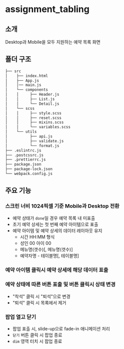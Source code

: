 # assignment_tabling

## 소개

Desktop과 Mobile을 모두 지원하는 예약 목록 화면

## 폴더 구조

```bash
├── src
│    ├── index.html
│    ├── App.js
│    │── main.js
│    └── components
│    │     ├── Header.js
│    │     ├── List.js
│    │     └── Detail.js
│    └── scss
│    │     ├── style.scss
│    │     ├── reset.scss
│    │     ├── mixins.scss
│    │     └── variables.scss
│    └── utils
│          ├── api.js
│          ├── validate.js
│          └── format.js
├── .eslintrc.js
├── .postcssrc.js
├── .prettierrc.js
├── package.json
├── package-lock.json
└── webpack.config.js
```

## 주요 기능

### 스크린 너비 1024픽셀 기준 Mobile과 Desktop 전환

- 예약 상태가 `done`일 경우 예약 목록 내 미표출
- 초기 예약 상세는 첫 번째 예약 아이템으로 표출
- 예약 아이템 및 예약 상세의 데이터 레이아웃 유지
  - 시간 HH:MM 형식
  - 성인 00 아이 00
  - 메뉴명(갯수)[, 메뉴명(갯수)]
  - 예약자명 - 테이블명[, 테이블명]

### 예약 아이템 클릭시 예약 상세에 해당 데이터 표출

### 예약 상태에 따른 버튼 표출 및 버튼 클릭시 상태 변경

- "착석" 클릭 시 "퇴석"으로 변경
- "퇴석" 클릭 시 목록에서 제거

### 팝업 열고 닫기

- 팝업 표출 시, slide-up으로 fade-in 애니메이션 처리
- `닫기` 버튼 클릭 시 팝업 종료
- `dim` 영역 터치 시 팝업 종료
